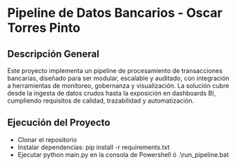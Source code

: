 # Pipeline de Datos Bancarios - Oscar Torres Pinto
## Descripción General
Este proyecto implementa un pipeline de procesamiento de transacciones bancarias, diseñado para ser modular, escalable y auditado, con integración a herramientas de monitoreo, gobernanza y visualización. La solución cubre desde la ingesta de datos crudos hasta la exposición en dashboards BI, cumpliendo requisitos de calidad, trazabilidad y automatización.

## Ejecución del Proyecto
- Clonar el repositorio
- Instalar dependencias: pip install -r requirements.txt
- Ejecutar python main.py en la consola de Powershell ó .\run_pipeline.bat

